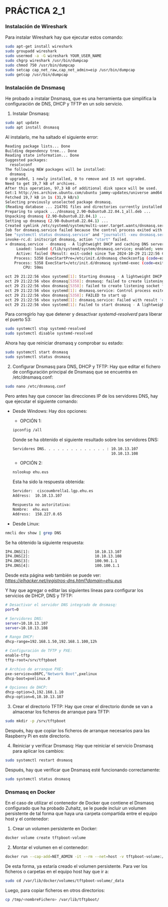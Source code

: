 # PRÁCTICA 2_1

### Instalación de Wireshark
Para instalar Wireshark hay que ejecutar estos comando:
```bash
sudo apt-get install wireshark
sudo groupadd wireshark
sudo usermod -a -G wireshark YOUR_USER_NAME
sudo chgrp wireshark /usr/bin/dumpcap
sudo chmod 750 /usr/bin/dumpcap
sudo setcap cap_net_raw,cap_net_admin=eip /usr/bin/dumpcap
sudo getcap /usr/bin/dumpcap
```

### Instalación de Dnsmasq
He probado a instalar Dnsmasq, que es una herramienta que simplifica la configuración de DNS, DHCP y TFTP en un solo servicio.

1. Instalar Dnsmasq:
```bash
sudo apt update
sudo apt install dnsmasq
```

Al instalarlo, me ha saltado el siguiente error:
```bash
Reading package lists... Done
Building dependency tree... Done
Reading state information... Done
Suggested packages:
  resolvconf
The following NEW packages will be installed:
  dnsmasq
0 upgraded, 1 newly installed, 0 to remove and 15 not upgraded.
Need to get 19,7 kB of archives.
After this operation, 97,3 kB of additional disk space will be used.
Get:1 http://es.archive.ubuntu.com/ubuntu jammy-updates/universe amd64 dnsmasq all 2.90-0ubuntu0.22.04.1 [19,7 kB]
Fetched 19,7 kB in 1s (31,9 kB/s)  
Selecting previously unselected package dnsmasq.
(Reading database ... 214701 files and directories currently installed.)
Preparing to unpack .../dnsmasq_2.90-0ubuntu0.22.04.1_all.deb ...
Unpacking dnsmasq (2.90-0ubuntu0.22.04.1) ...
Setting up dnsmasq (2.90-0ubuntu0.22.04.1) ...
Created symlink /etc/systemd/system/multi-user.target.wants/dnsmasq.service → /lib/systemd/system/dnsmasq.service.
Job for dnsmasq.service failed because the control process exited with error code.
See "systemctl status dnsmasq.service" and "journalctl -xeu dnsmasq.service" for details.
invoke-rc.d: initscript dnsmasq, action "start" failed.
× dnsmasq.service - dnsmasq - A lightweight DHCP and caching DNS server
     Loaded: loaded (/lib/systemd/system/dnsmasq.service; enabled; vendor preset: enabled)
     Active: failed (Result: exit-code) since Tue 2024-10-29 21:22:56 CET; 17ms ago
    Process: 5350 ExecStartPre=/etc/init.d/dnsmasq checkconfig (code=exited, status=0/SUCCESS)
    Process: 5358 ExecStart=/etc/init.d/dnsmasq systemd-exec (code=exited, status=2)
        CPU: 59ms

oct 29 21:22:56 vbox systemd[1]: Starting dnsmasq - A lightweight DHCP and caching DNS server...
oct 29 21:22:56 vbox dnsmasq[5358]: dnsmasq: failed to create listening socket for port 53: Address already in use
oct 29 21:22:56 vbox dnsmasq[5358]: failed to create listening socket for port 53: Address already in use
oct 29 21:22:56 vbox systemd[1]: dnsmasq.service: Control process exited, code=exited, status=2/INVALIDARGUMENT
oct 29 21:22:56 vbox dnsmasq[5358]: FAILED to start up
oct 29 21:22:56 vbox systemd[1]: dnsmasq.service: Failed with result 'exit-code'.
oct 29 21:22:56 vbox systemd[1]: Failed to start dnsmasq - A lightweight DHCP and caching DNS server.
```

Para corregirlo hay que detener y desactivar *systemd-resolverd* para liberar el puerto 53:
```bash
sudo systemctl stop systemd-resolved
sudo systemctl disable systemd-resolved
```

Ahora hay que reiniciar dnsmasq y comprobar su estado:
```bash
sudo systemctl start dnsmasq
sudo systemctl status dnsmasq
```

2. Configurar Dnsmasq para DNS, DHCP y TFTP:
Hay que editar el fichero de configuración principal de Dnsmasq que se encuentra en /etc/dnsmasq.conf:
```bash
sudo nano /etc/dnsmasq.conf
```

Pero antes hay que conocer las direcciones IP de los servidores DNS, hay que ejecutar el siguiente comando:
- Desde Windows: Hay dos opciones:
  - OPCIÓN 1:
  ```bash
  ipconfig /all
  ```

  Donde se ha obtenido el siguiente resultado sobre los servidores DNS:
  ```bash
  Servidores DNS. . . . . . . . . . . . . . : 10.10.13.107
                                              10.10.13.108
  ```
  - OPCIÓN 2:
  ```bash
  nslookup ehu.eus
  ```

  Esta ha sido la respuesta obtenida:
  ```bash
  Servidor:  ciscoumbrella1.lgp.ehu.es
  Address:  10.10.13.107

  Respuesta no autoritativa:
  Nombre:  ehu.eus
  Address:  158.227.0.65
  ```

- Desde Linux:
```bash
nmcli dev show | grep DNS
```

Se ha obtenido la siguiente respuesta:
```bash
IP4.DNS[1]:                             10.10.13.107
IP4.DNS[2]:                             10.10.13.108
IP4.DNS[3]:                             100.90.1.1
IP4.DNS[4]:                             100.100.1.1
```

Desde esta página web también se puede ver:
*https://elhacker.net/registros-dns.html?domain=ehu.eus*

Y hay que agregar o editar las siguientes líneas para configurar los servicios de DHCP, DNS y TFTP:
```bash
# Desactivar el servidor DNS integrado de dnsmasq:
port=0

# Servidores DNS:
server=10.10.13.107
server=10.10.13.108

# Rango DHCP:
dhcp-range=192.168.1.50,192.168.1.100,12h

# Configuración de TFTP y PXE:
enable-tftp
tftp-root=/srv/tftpboot

# Archivo de arranque PXE:
pxe-service=x86PC,"Network Boot",pxelinux
dhcp-boot=pxelinux.0

# Opciones de DHCP:
dhcp-option=3,192.168.1.10
dhcp-option=6,10.10.13.107
```

3. Crear el directorio TFTP:
Hay que crear el directorio donde se van a almacenar los ficheros de arranque para TFTP:
```bash
sudo mkdir -p /srv/tftpboot
```

Después, hay que copiar los ficheros de arranque necesarios para las Raspberry Pi en este directorio.

4. Reiniciar y verificar Dnsmasq:
Hay que reiniciar el servicio Dnsmasq para aplicar los cambios:
```bash
sudo systemctl restart dnsmasq
```
Después, hay que verificar que Dnsmasq esté funcionando correctamente:
```bash
sudo systemctl status dnsmasq
```

### Dnsmasq en Docker
En el caso de utilizar el contenedor de Docker que contiene el Dnsmasq configurado que ha probado Zuhaitz, se le puede incluir un volumen persistente de tal forma que haya una carpeta compartida entre el equipo host y el contenedor:

  1. Crear un volumen persistente en Docker:
  ```bash
  docker volume create tftpboot-volume
  ```
  2. Montar el volumen en el contenedor:
  ```bash
  docker run --cap-add=NET_ADMIN -it --rm --net=host -v tftpboot-volume:/tmp ferrarimarco/pxe
  ```

De esta forma, ya estaría creado el volumen persistente. Para ver los ficheros o carpetas en el equipo host hay que ir a:
```bash
sudo cd /var/lib/docker/volumes/tftpboot-volume/_data
```

Luego, para copiar ficheros en otros directorios:
```bash
cp /tmp/<nombreFichero> /var/lib/tftpboot/
```